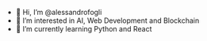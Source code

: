 - 👋 Hi, I’m @alessandrofogli
- 👀 I’m interested in AI, Web Development and Blockchain
- 🌱 I’m currently learning Python and React

<!---
alessandrofogli/Ai-4-Finance is a ✨ special ✨ repository because its `README.md` (this file) appears on your GitHub profile.
You can click the Preview link to take a look at your changes.
--->
